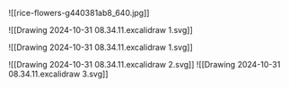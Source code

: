 ![[rice-flowers-g440381ab8_640.jpg]]

![[Drawing 2024-10-31 08.34.11.excalidraw 1.svg]]

![[Drawing 2024-10-31 08.34.11.excalidraw 1.svg]]

![[Drawing 2024-10-31 08.34.11.excalidraw 2.svg]]
![[Drawing 2024-10-31 08.34.11.excalidraw 3.svg]]